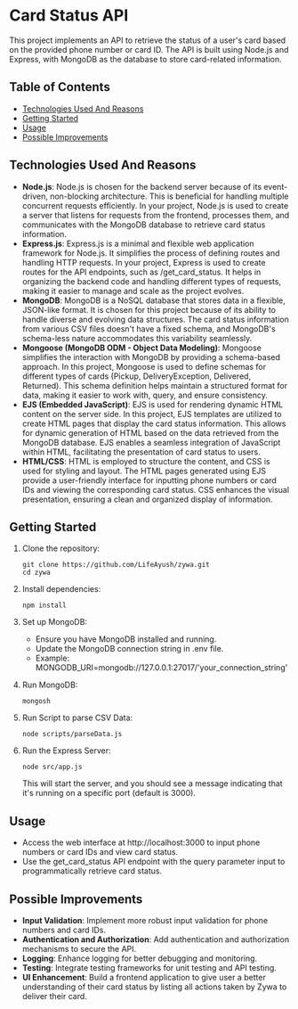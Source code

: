 # Card Status API

This project implements an API to retrieve the status of a user's card based on the provided phone number or card ID. The API is built using Node.js and Express, with MongoDB as the database to store card-related information.

## Table of Contents

- [Technologies Used And Reasons](#technologies-used)
- [Getting Started](#getting-started)
- [Usage](#usage)
- [Possible Improvements](#possible-improvements)


## Technologies Used And Reasons

- **Node.js**: Node.js is chosen for the backend server because of its event-driven, non-blocking architecture. This is beneficial for handling multiple concurrent requests efficiently. In your project, Node.js is used to create a server that listens for requests from the frontend, processes them, and communicates with the MongoDB database to retrieve card status information.
- **Express.js**: Express.js is a minimal and flexible web application framework for Node.js. It simplifies the process of defining routes and handling HTTP requests. In your project, Express is used to create routes for the API endpoints, such as /get_card_status. It helps in organizing the backend code and handling different types of requests, making it easier to manage and scale as the project evolves.
- **MongoDB**: MongoDB is a NoSQL database that stores data in a flexible, JSON-like format. It is chosen for this project because of its ability to handle diverse and evolving data structures. The card status information from various CSV files doesn't have a fixed schema, and MongoDB's schema-less nature accommodates this variability seamlessly.
- **Mongoose (MongoDB ODM - Object Data Modeling)**: Mongoose simplifies the interaction with MongoDB by providing a schema-based approach. In this project, Mongoose is used to define schemas for different types of cards (Pickup, DeliveryException, Delivered, Returned). This schema definition helps maintain a structured format for data, making it easier to work with, query, and ensure consistency.
- **EJS (Embedded JavaScript)**: EJS is used for rendering dynamic HTML content on the server side. In this project, EJS templates are utilized to create HTML pages that display the card status information. This allows for dynamic generation of HTML based on the data retrieved from the MongoDB database. EJS enables a seamless integration of JavaScript within HTML, facilitating the presentation of card status to users.
- **HTML/CSS**: HTML is employed to structure the content, and CSS is used for styling and layout. The HTML pages generated using EJS provide a user-friendly interface for inputting phone numbers or card IDs and viewing the corresponding card status. CSS enhances the visual presentation, ensuring a clean and organized display of information.

## Getting Started

1. Clone the repository:

   ```CMD
   git clone https://github.com/LifeAyush/zywa.git
   cd zywa

   ```

2. Install dependencies:

   ```CMD
   npm install

   ```

3. Set up MongoDB:

   - Ensure you have MongoDB installed and running.
   - Update the MongoDB connection string in .env file.
   - Example: MONGODB_URI=mongodb://127.0.0.1:27017/'your_connection_string'

4. Run MongoDB:

   ```CMD
   mongosh

   ```

5. Run Script to parse CSV Data:

   ```CMD
   node scripts/parseData.js

   ```

6. Run the Express Server:

   ```CMD
   node src/app.js
   ```
   This will start the server, and you should see a message indicating that it's running on a specific port (default is 3000).

## Usage

- Access the web interface at http://localhost:3000 to input phone numbers or card IDs and view card status.
- Use the get_card_status API endpoint with the query parameter input to programmatically retrieve card status.

## Possible Improvements

- **Input Validation**: Implement more robust input validation for phone numbers and card IDs.
- **Authentication and Authorization**: Add authentication and authorization mechanisms to secure the API.
- **Logging**: Enhance logging for better debugging and monitoring.
- **Testing**: Integrate testing frameworks for unit testing and API testing.
- **UI Enhancement**: Build a frontend application to give user a better understanding of their card status by listing all actions taken by Zywa to deliver their card.

